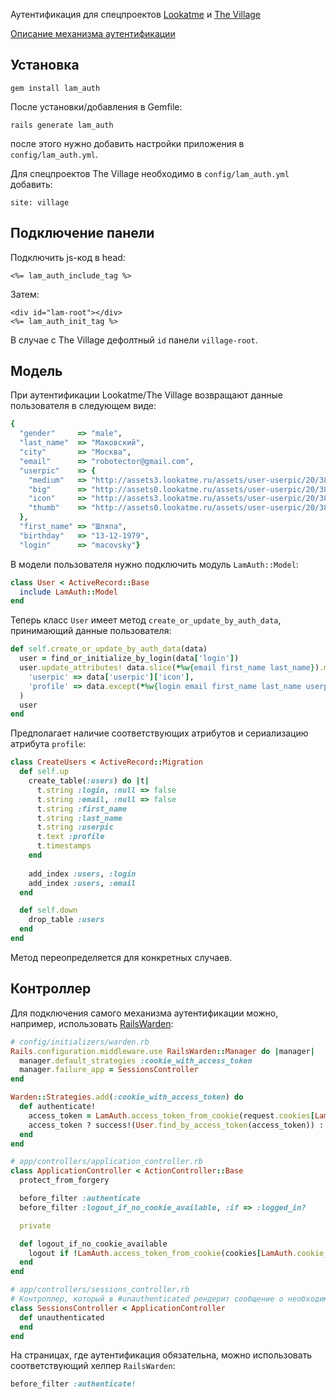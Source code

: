 Аутентификация для спецпроектов [Lookatme](http://www.lookatme.ru) и [The Village](http://www.the-village.ru)

[Описание механизма аутентификации](https://github.com/downloads/macovsky/lam_auth/Look%20At%20Me%20&%20The%20Village%20OAuth.pdf)

## Установка

    gem install lam_auth

После установки/добавления в Gemfile:

    rails generate lam_auth

после этого нужно добавить настройки приложения в `config/lam_auth.yml`. 

Для спецпроектов The Village необходимо в `config/lam_auth.yml` добавить:

    site: village

## Подключение панели

Подключить js-код в head:
  
    <%= lam_auth_include_tag %>
  
Затем:

    <div id="lam-root"></div>
    <%= lam_auth_init_tag %>

В случае с The Village дефолтный `id` панели `village-root`.

## Модель

При аутентификации Lookatme/The Village возвращают данные пользователя в следующем виде:

```ruby
{
  "gender"     => "male",
  "last_name"  => "Маковский",
  "city"       => "Москва",
  "email"      => "robotector@gmail.com",
  "userpic"    => {
    "medium"   => "http://assets3.lookatme.ru/assets/user-userpic/20/38/3/user-userpic-medium.jpg",
    "big"      => "http://assets0.lookatme.ru/assets/user-userpic/20/38/3/user-userpic-big.jpg",
    "icon"     => "http://assets3.lookatme.ru/assets/user-userpic/20/38/3/user-userpic-icon.jpg",
    "thumb"    => "http://assets0.lookatme.ru/assets/user-userpic/20/38/3/user-userpic-thumb.jpg"
  },
  "first_name" => "Шляпа",
  "birthday"   => "13-12-1979",
  "login"      => "macovsky"}
```

В модели пользователя нужно подключить модуль `LamAuth::Model`:

```ruby
class User < ActiveRecord::Base
  include LamAuth::Model
end
```

Теперь класс `User` имеет метод `create_or_update_by_auth_data`, принимающий данные пользователя:

```ruby
def self.create_or_update_by_auth_data(data)
  user = find_or_initialize_by_login(data['login'])
  user.update_attributes! data.slice(*%w{email first_name last_name}).merge(
    'userpic' => data['userpic']['icon'], 
    'profile' => data.except(*%w{login email first_name last_name userpic})
  )
  user
end
```

Предполагает наличие соответствующих атрибутов и сериализацию атрибута `profile`: 

```ruby
class CreateUsers < ActiveRecord::Migration
  def self.up
    create_table(:users) do |t|
      t.string :login, :null => false
      t.string :email, :null => false
      t.string :first_name
      t.string :last_name
      t.string :userpic
      t.text :profile
      t.timestamps
    end
    
    add_index :users, :login
    add_index :users, :email
  end

  def self.down
    drop_table :users
  end
end
```

Метод переопределяется для конкретных случаев.

## Контроллер

Для подключения самого механизма аутентификации можно, например, использовать [RailsWarden](http://github.com/hassox/rails_warden):

```ruby
# config/initializers/warden.rb
Rails.configuration.middleware.use RailsWarden::Manager do |manager|
  manager.default_strategies :cookie_with_access_token
  manager.failure_app = SessionsController
end

Warden::Strategies.add(:cookie_with_access_token) do
  def authenticate!
    access_token = LamAuth.access_token_from_cookie(request.cookies[LamAuth.cookie_id])
    access_token ? success!(User.find_by_access_token(access_token)) : fail
  end
end

# app/controllers/application_controller.rb
class ApplicationController < ActionController::Base
  protect_from_forgery

  before_filter :authenticate
  before_filter :logout_if_no_cookie_available, :if => :logged_in?

  private

  def logout_if_no_cookie_available
    logout if !LamAuth.access_token_from_cookie(cookies[LamAuth.cookie_id])
  end
end

# app/controllers/sessions_controller.rb 
# Контроллер, который в #unauthenticated рендерит сообщение о необходимости авторизоваться/зарегистрироваться.
class SessionsController < ApplicationController
  def unauthenticated
  end
end
```

На страницах, где аутентификация обязательна, можно использовать соответствующий хелпер `RailsWarden`:

```ruby
before_filter :authenticate!
```

